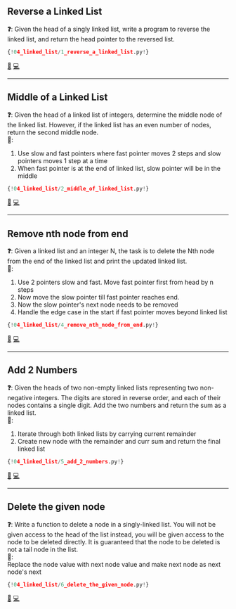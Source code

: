 ## Reverse a Linked List

**❓**: Given the head of a singly linked list, write a program to reverse the linked list, and return the head pointer to the reversed list.<br>

```py
{!04_linked_list/1_reverse_a_linked_list.py!}
```

[📘](https://takeuforward.org/data-structure/reverse-a-linked-list/) [💻](https://leetcode.com/problems/reverse-linked-list/)<br>

---

## Middle of a Linked List

**❓**: Given the head of a linked list of integers, determine the middle node of the linked list. However, if the linked list has an even number of nodes, return the second middle node.<br>
**🧠**:<br>
1. Use slow and fast pointers where fast pointer moves 2 steps and slow pointers moves 1 step at a time<br>
2. When fast pointer is at the end of linked list, slow pointer will be in the middle<br>

```py
{!04_linked_list/2_middle_of_linked_list.py!}
```

[📘](https://takeuforward.org/data-structure/find-middle-element-in-a-linked-list/) [💻](https://leetcode.com/problems/middle-of-the-linked-list/description/)<br>

---

## Remove nth node from end

**❓**: Given a linked list and an integer N, the task is to delete the Nth node from the end of the linked list and print the updated linked list.<br>
**🧠**:<br>
1. Use 2 pointers slow and fast. Move fast pointer first from head by n steps<br>
2. Now move the slow pointer till fast pointer reaches end.<br>
3. Now the slow pointer's next node needs to be removed<br>
4. Handle the edge case in the start if fast pointer moves beyond linked list<br>

```py
{!04_linked_list/4_remove_nth_node_from_end.py!}
```

[📘](https://takeuforward.org/data-structure/remove-n-th-node-from-the-end-of-a-linked-list/) [💻](https://leetcode.com/problems/remove-nth-node-from-end-of-list/)<br>

---

## Add 2 Numbers

**❓**: Given the heads of two non-empty linked lists representing two non-negative integers. The digits are stored in reverse order, and each of their nodes contains a single digit. Add the two numbers and return the sum as a linked list.<br>
**🧠**:<br>
1. Iterate through both linked lists by carrying current remainder<br>
2. Create new node with the remainder and curr sum and return the final linked list<br>

```py
{!04_linked_list/5_add_2_numbers.py!}
```

[📘](https://takeuforward.org/data-structure/add-two-numbers-represented-as-linked-lists/) [💻](https://leetcode.com/problems/add-two-numbers/)<br>

---

## Delete the given node

**❓**: Write a function to delete a node in a singly-linked list. You will not be given access to the head of the list instead, you will be given access to the node to be deleted directly. It is guaranteed that the node to be deleted is not a tail node in the list.<br>
**🧠**:<br>
Replace the node value with next node value and make next node as next node's next<br>

```py
{!04_linked_list/6_delete_the_given_node.py!}
```

[📘](https://takeuforward.org/data-structure/delete-given-node-in-a-linked-list-o1-approach/) [💻](https://leetcode.com/problems/delete-node-in-a-linked-list/)<br>